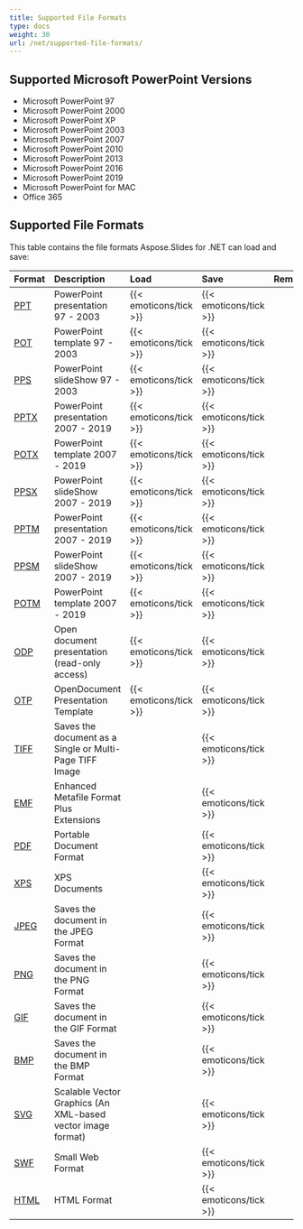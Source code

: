 ```yaml
---
title: Supported File Formats
type: docs
weight: 30
url: /net/supported-file-formats/
---
```


## **Supported Microsoft PowerPoint Versions**
- Microsoft PowerPoint 97
- Microsoft PowerPoint 2000
- Microsoft PowerPoint XP
- Microsoft PowerPoint 2003
- Microsoft PowerPoint 2007
- Microsoft PowerPoint 2010
- Microsoft PowerPoint 2013
- Microsoft PowerPoint 2016
- Microsoft PowerPoint 2019
- Microsoft PowerPoint for MAC
- Office 365


## **Supported File Formats**
This table contains the file formats Aspose.Slides for .NET can load and save:

|**Format**|**Description**|**Load**|**Save**|**Remarks**|
| :- | :- | :- | :- | :- |
|[PPT](https://docs.fileformat.com/presentation/ppt/)|PowerPoint presentation 97 - 2003|{{< emoticons/tick >}}|{{< emoticons/tick >}}| |
|[POT](https://docs.fileformat.com/presentation/pot/)|PowerPoint template 97 - 2003|{{< emoticons/tick >}}|{{< emoticons/tick >}}| |
|[PPS](https://docs.fileformat.com/presentation/pps/)|PowerPoint slideShow 97 - 2003|{{< emoticons/tick >}}|{{< emoticons/tick >}}| |
|[PPTX](https://docs.fileformat.com/presentation/pptx/)|PowerPoint presentation 2007 - 2019|{{< emoticons/tick >}}|{{< emoticons/tick >}}| |
|[POTX](https://docs.fileformat.com/presentation/potx/)|PowerPoint template 2007 - 2019|{{< emoticons/tick >}}|{{< emoticons/tick >}}| |
|[PPSX ](https://docs.fileformat.com/presentation/ppsx/)|PowerPoint slideShow 2007 - 2019|{{< emoticons/tick >}}|{{< emoticons/tick >}}| |
|[PPTM](https://docs.fileformat.com/presentation/pptm/)|PowerPoint presentation 2007 - 2019|{{< emoticons/tick >}}|{{< emoticons/tick >}}| |
|[PPSM](https://docs.fileformat.com/presentation/ppsm/)|PowerPoint slideShow 2007 - 2019|{{< emoticons/tick >}}|{{< emoticons/tick >}}| |
|[POTM](https://docs.fileformat.com/presentation/potm/)|PowerPoint template 2007 - 2019|{{< emoticons/tick >}}|{{< emoticons/tick >}}| |
|[ODP](https://docs.fileformat.com/presentation/odp/)|Open document presentation (read-only access)|{{< emoticons/tick >}}|{{< emoticons/tick >}}| |
|[OTP](https://docs.fileformat.com/presentation/otp/)|OpenDocument Presentation Template|{{< emoticons/tick >}}|{{< emoticons/tick >}}| |
|[TIFF](https://docs.fileformat.com/image/tiff/)|Saves the document as a Single or Multi-Page TIFF Image| |{{< emoticons/tick >}}| |
|[EMF](https://docs.fileformat.com/image/emf/)|Enhanced Metafile Format Plus Extensions| |{{< emoticons/tick >}}| |
|[PDF](https://docs.fileformat.com/view/pdf/)|Portable Document Format| |{{< emoticons/tick >}}| |
|[XPS](https://docs.fileformat.com/page-description-language/xps/)|XPS Documents| |{{< emoticons/tick >}}| |
|[JPEG](https://docs.fileformat.com/image/jpeg/)|Saves the document in the JPEG Format| |{{< emoticons/tick >}}| |
|[PNG](https://docs.fileformat.com/image/png/)|Saves the document in the PNG Format| |{{< emoticons/tick >}}| |
|[GIF](https://docs.fileformat.com/image/gif/)|Saves the document in the GIF Format| |{{< emoticons/tick >}}| |
|[BMP](https://docs.fileformat.com/image/bmp/)|Saves the document in the BMP Format| |{{< emoticons/tick >}}| |
|[SVG](https://docs.fileformat.com/page-description-language/svg/)|Scalable Vector Graphics (An XML-based vector image format)| |{{< emoticons/tick >}}| |
|[SWF](https://docs.fileformat.com/page-description-language/swf/)|Small Web Format| |{{< emoticons/tick >}}| |
|[HTML](https://docs.fileformat.com/web/html/)|HTML Format| |{{< emoticons/tick >}}| |



